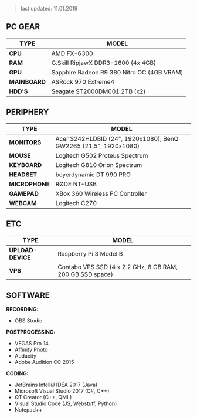 > last updated: 11.01.2019

## PC GEAR
| TYPE | MODEL |
|--|---|
|**CPU** | AMD FX-6300 |
| **RAM** | G.Skill RipjawX DDR3-1600 (4x 4GB) |
| **GPU** | Sapphire Radeon R9 380 Nitro OC (4GB VRAM) | 
| **MAINBOARD** | ASRock 970 Extreme4 |
| **HDD'S** | Seagate ST2000DM001 2TB (x2) |


## PERIPHERY

| TYPE | MODEL |
|--|---|
| **MONITORS**      |  Acer S242HLDBID (24", 1920x1080), BenQ GW2265 (21.5", 1920x1080) |
| **MOUSE**         |  Logitech G502 Proteus Spectrum |
| **KEYBOARD**      |  Logitech G810 Orion Spectrum |
| **HEADSET**       |  beyerdynamic DT 990 PRO |
| **MICROPHONE**    |  RØDE NT-USB |
| **GAMEPAD**       |  XBox 360 Wireless PC Controller |
| **WEBCAM**        |  Logitech C270 |

## ETC

| TYPE | MODEL |  
|------|-------|
| **UPLOAD-DEVICE** |  Raspberry Pi 3 Model B |  
| **VPS** | Contabo VPS SSD (4 x 2.2 GHz, 8 GB RAM, 200 GB SSD space) |  


## SOFTWARE

**RECORDING:**  
- OBS Studio

**POSTPROCESSING:**  
- VEGAS Pro 14
- Affinity Photo
- Audacity
- Adobe Audition CC 2015

**CODING:**  
- JetBrains IntelliJ IDEA 2017 (Java)
- Microsoft Visual Studio 2017 (C#, C++)
- QT Creator (C++, QML)
- Visual Studio Code (JS, Webstuff, Python)
- Notepad++
